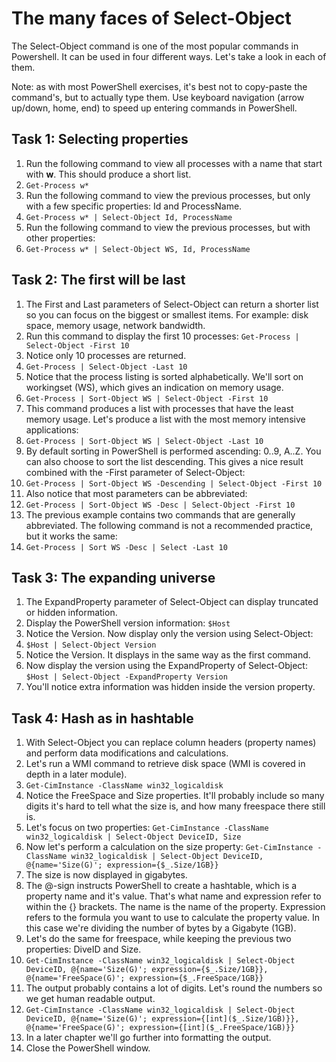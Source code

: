 # The many faces of Select-Object
The Select-Object command is one of the most popular commands in Powershell. It can be used in four different ways. Let's take a look in each of them.

Note: as with most PowerShell exercises, it's best not to copy-paste the command's, but to actually type them. Use keyboard navigation (arrow up/down, home, end) to speed up entering commands in PowerShell.

## Task 1: Selecting properties
1. Run the following command to view all processes with a name that start with **w**. This should produce a short list.
1. ```Get-Process w*```
1. Run the following command to view the previous processes, but only with a few specific properties: Id and ProcessName.
1. ```Get-Process w* | Select-Object Id, ProcessName```
1. Run the following command to view the previous processes, but with other properties:
1. ```Get-Process w* | Select-Object WS, Id, ProcessName```


## Task 2: The first will be last
1. The First and Last parameters of Select-Object can return a shorter list so you can focus on the biggest or smallest items. For example: disk space, memory usage, network bandwidth.
1. Run this command to display the first 10 processes: ```Get-Process | Select-Object -First 10```
1. Notice only 10 processes are returned.
1. ```Get-Process | Select-Object -Last 10```
1. Notice that the process listing is sorted alphabetically. We'll sort on workingset (WS), which gives an indication on memory usage.
1. ```Get-Process | Sort-Object WS | Select-Object -First 10```
1. This command produces a list with processes that have the least memory usage. Let's produce a list with the most memory intensive applications:
1. ```Get-Process | Sort-Object WS | Select-Object -Last 10```
1. By default sorting in PowerShell is performed ascending: 0..9, A..Z. You can also choose to sort the list descending. This gives a nice result combined with the -First parameter of Select-Object:
1. ```Get-Process | Sort-Object WS -Descending | Select-Object -First 10```
1. Also notice that most parameters can be abbreviated:
1. ```Get-Process | Sort-Object WS -Desc | Select-Object -First 10```
1. The previous example contains two commands that are generally abbreviated. The following command is not a recommended practice, but it works the same:
1. ```Get-Process | Sort WS -Desc | Select -Last 10```


## Task 3: The expanding universe
1. The ExpandProperty parameter of Select-Object can display truncated or hidden information.
1. Display the PowerShell version information: ```$Host```
1. Notice the Version. Now display only the version using Select-Object:
1. ```$Host | Select-Object Version```
1. Notice the Version. It displays in the same way as the first command.
1. Now display the version using the ExpandProperty of Select-Object: ```$Host | Select-Object -ExpandProperty Version```
1. You'll notice extra information was hidden inside the version property.


## Task 4: Hash as in hashtable
1. With Select-Object you can replace column headers (property names) and perform data modifications and calculations.
1. Let's run a WMI command to retrieve disk space (WMI is covered in depth in a later module).
1. ```Get-CimInstance -ClassName win32_logicaldisk```
1. Notice the FreeSpace and Size properties. It'll probably include so many digits it's hard to tell what the size is, and how many freespace there still is.
1. Let's focus on two properties: ```Get-CimInstance -ClassName win32_logicaldisk | Select-Object DeviceID, Size```
1. Now let's perform a calculation on the size property: ```Get-CimInstance -ClassName win32_logicaldisk | Select-Object DeviceID, @{name='Size(G)'; expression={$_.Size/1GB}}```
1. The size is now displayed in gigabytes.
1. The @-sign instructs PowerShell to create a hashtable, which is a property name and it's value. That's what name and expression refer to within the {} brackets. The name is the name of the property. Expression refers to the formula you want to use to calculate the property value. In this case we're dividing the number of bytes by a Gigabyte (1GB).
1. Let's do the same for freespace, while keeping the previous two properties: DiveID and Size.
1. ```Get-CimInstance -ClassName win32_logicaldisk | Select-Object DeviceID, @{name='Size(G)'; expression={$_.Size/1GB}}, @{name='FreeSpace(G)'; expression={$_.FreeSpace/1GB}}```
1. The output probably contains a lot of digits. Let's round the numbers so we get human readable output.
1. ```Get-CimInstance -ClassName win32_logicaldisk | Select-Object DeviceID, @{name='Size(G)'; expression={[int]($_.Size/1GB)}}, @{name='FreeSpace(G)'; expression={[int]($_.FreeSpace/1GB)}}```
1. In a later chapter we'll go further into formatting the output.
1. Close the PowerShell window.


